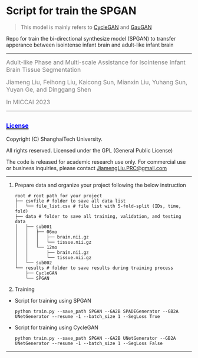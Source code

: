 # Script for train the SPGAN
>This model is mainly refers to [CycleGAN](https://github.com/junyanz/CycleGAN) and [GauGAN](https://github.com/NVlabs/SPADE)
> 
Repo for train the bi-directional synthesize model (SPGAN) to transfer apperance between isointense infant brain and adult-like infant brain

***
<font color=gray size=3>Adult-like Phase and Multi-scale Assistance for Isointense Infant Brain Tissue Segmentation</font>

<font color=gray size=3>Jiameng Liu, Feihong Liu, Kaicong Sun, Mianxin Liu, Yuhang Sun, Yuyan Ge, and Dinggang Shen</font>

<font color=gray size=3>In MICCAI 2023</font> 
***

## [<font color=blue size=3>License</font> ](./LICENSE)

Copyright (C) ShanghaiTech University.

All rights reserved. Licensed under the GPL (General Public License)

The code is released for academic research use only. For commercial use or business inquiries, please contact JiamengLiu.PRC@gmail.com

***
1. Prepare data and organize your project following the below instruction
    ```shell
    root # root path for your project
    ├── csvfile # folder to save all data list
    │   └── file_list.csv # file list with 5-fold-split (IDs, time, fold)
    ├── data # folder to save all training, validation, and testing data
    │   ├── sub001
    │   │   ├── 06mo
    │   │   │   ├── brain.nii.gz
    │   │   │   └── tissue.nii.gz
    │   │   └── 12mo
    │   │       ├── brain.nii.gz
    │   │       └── tissue.nii.gz
    │   └── sub002
    └── results # folder to save results during training process
        ├── CycleGAN
        └── SPGAN
    ```

2. Training

* Script for training using SPGAN
   ```shell
  python train.py --save_path SPGAN --GA2B SPADEGenerator --GB2A UNetGenerator --resume -1 --batch_size 1 --SegLoss True  
  ```
   
* Script for training using CycleGAN
   ```shell
  python train.py --save_path SPGAN --GA2B UNetGenerator --GB2A UNetGenerator --resume -1 --batch_size 1 --SegLoss False  
  ```
  
***
